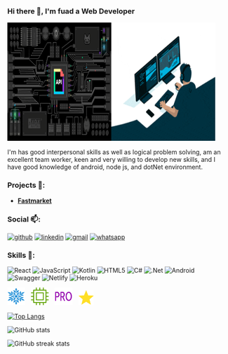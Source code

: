 ### Hi there 👋, I'm fuad a Web Developer 

<img align="lift" width="47%" height="270px" src="https://github.com/fuad-bassam/fuad-bassam/blob/main/jif1.gif"/><img width="47%" height="270px" src="https://github.com/fuad-bassam/fuad-bassam/blob/main/jif2.gif"/>

I'm has good interpersonal skills as well as logical problem solving, am an excellent team worker, keen and very willing to develop new skills, and I have good knowledge of android, node js, and dotNet environment.


### **Projects** 🔭:
  - **[Fastmarket](https://fastmarketfinal.azurewebsites.net)**

### **Social** 📫:
 
[<img src='https://cdn.jsdelivr.net/npm/simple-icons@3.0.1/icons/github.svg' alt='github' height='40'>](https://github.com/fuad-bassam)  [<img src='https://cdn.jsdelivr.net/npm/simple-icons@3.0.1/icons/linkedin.svg' alt='linkedin' height='40'>](https://www.linkedin.com/in/fuad-bassam/)  [<img src='https://cdn.jsdelivr.net/npm/simple-icons@3.0.1/icons/gmail.svg' alt='gmail' height='40'>](f.man.x99@gmail.com)  [<img src='https://cdn.jsdelivr.net/npm/simple-icons@3.0.1/icons/whatsapp.svg' alt='whatsapp' height='40'>](+962790941468)  

### **Skills** 🌱:

![React](https://img.shields.io/badge/react-%2320232a.svg?style=for-the-badge&logo=react&logoColor=%2361DAFB)
![JavaScript](https://img.shields.io/badge/javascript-%23323330.svg?style=for-the-badge&logo=javascript&logoColor=%23F7DF1E)
![Kotlin](https://img.shields.io/badge/kotlin-%230095D5.svg?style=for-the-badge&logo=kotlin&logoColor=white)
![HTML5](https://img.shields.io/badge/html5-%23E34F26.svg?style=for-the-badge&logo=html5&logoColor=white)
![C#](https://img.shields.io/badge/c%23-%23239120.svg?style=for-the-badge&logo=c-sharp&logoColor=white)
![.Net](https://img.shields.io/badge/.NET-5C2D91?style=for-the-badge&logo=.net&logoColor=white)
![Android](https://img.shields.io/badge/Android-3DDC84?style=for-the-badge&logo=android&logoColor=white)
![Swagger](https://img.shields.io/badge/-Swagger-%23Clojure?style=for-the-badge&logo=swagger&logoColor=white)
![Netlify](https://img.shields.io/badge/netlify-%23000000.svg?style=for-the-badge&logo=netlify&logoColor=#00C7B7)
![Heroku](https://img.shields.io/badge/heroku-%23430098.svg?style=for-the-badge&logo=heroku&logoColor=white)




<a href='https://archiveprogram.github.com/'><img src='https://raw.githubusercontent.com/acervenky/animated-github-badges/master/assets/acbadge.gif' width='40' height='40'></a> <a href='https://docs.github.com/en/developers'><img src='https://raw.githubusercontent.com/acervenky/animated-github-badges/master/assets/devbadge.gif' width='40' height='40'></a> <a href='https://github.com/pricing'><img src='https://raw.githubusercontent.com/acervenky/animated-github-badges/master/assets/pro.gif' width='40' height='40'></a> <a href='https://stars.github.com/'><img src='https://raw.githubusercontent.com/acervenky/animated-github-badges/master/assets/starbadge.gif' width='35' height='35'></a> 

[![Top Langs](https://github-readme-stats.vercel.app/api/top-langs/?username=fuad-bassam&layout=compact&theme=radical)](https://github.com/anuraghazra/github-readme-stats)

![GitHub stats](https://github-readme-stats.vercel.app/api?username=fuad-bassam&show_icons=true&theme=radical)  

![GitHub streak stats](https://github-readme-streak-stats.herokuapp.com/?user=fuad-bassam&theme=radical)  

